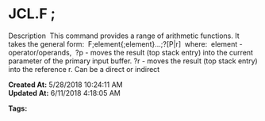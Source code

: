 # JCL.F ;

Description  This command provides a range of arithmetic functions. It takes the general form:  F;element{;element}...;?[P|r]  where:  element - operator/operands,  ?p - moves the result (top stack entry) into the current parameter of the primary input buffer. ?r - moves the result (top stack entry) into the reference r. Can be a direct or indirect   

**Created At:** 5/28/2018 10:24:11 AM  
**Updated At:** 6/11/2018 4:18:05 AM  

**Tags:**
<badge text='arithmetic' vertical='middle' />
<badge text='buffer' vertical='middle' />
<badge text='jcl' vertical='middle' />
